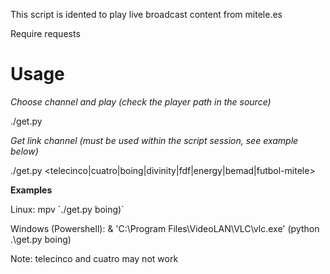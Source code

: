 This script is idented to play live broadcast content from mitele.es

Require requests

# Usage

_Choose channel and play (check the player path in the source)_

./get.py

_Get link channel (must be used within the script session, see example below)_

./get.py <telecinco|cuatro|boing|divinity|fdf|energy|bemad|futbol-mitele>

__Examples__

Linux: mpv \`./get.py boing)\`

Windows (Powershell): & 'C:\Program Files\VideoLAN\VLC\vlc.exe' (python .\get.py boing)

Note: telecinco and cuatro may not work
